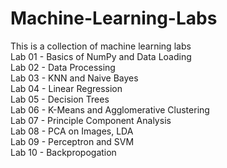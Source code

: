 # Machine-Learning-Labs
This is a collection of machine learning labs </br>
Lab 01 - Basics of NumPy and Data Loading </br>
Lab 02 - Data Processing </br>
Lab 03 - KNN and Naive Bayes </br>
Lab 04 - Linear Regression </br>
Lab 05 - Decision Trees </br>
Lab 06 - K-Means and Agglomerative Clustering </br>
Lab 07 - Principle Component Analysis </br>
Lab 08 - PCA on Images, LDA </br>
Lab 09 - Perceptron and SVM </br>
Lab 10 - Backpropogation </br>

